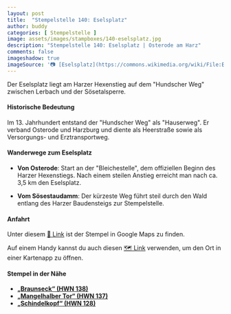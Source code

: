 ```yaml
---
layout: post
title:  "Stempelstelle 140: Eselsplatz"
author: buddy
categories: [ Stempelstelle ]
image: assets/images/stampboxes/140-eselsplatz.jpg
description: "Stempelstelle 140: Eselsplatz | Osterode am Harz"
comments: false
imageshadow: true
imageSource: '📷 [Eselsplatz](https://commons.wikimedia.org/wiki/File:Eselsplatz.jpg) von <a href="//commons.wikimedia.org/wiki/User:B.Thomas95" title="User:B.Thomas95">Thomas Binder</a> unter Lizenz [CC BY-SA 4.0](https://creativecommons.org/licenses/by-sa/4.0)'
---
```


Der Eselsplatz liegt am Harzer Hexenstieg auf dem "Hundscher Weg" zwischen Lerbach und der Sösetalsperre. 

#### Historische Bedeutung

Im 13. Jahrhundert entstand der "Hundscher Weg" als "Hauserweg". Er verband Osterode und Harzburg und diente als Heerstraße sowie als Versorgungs- und Erztransportweg. 

#### Wanderwege zum Eselsplatz

- **Von Osterode**: Start an der "Bleichestelle", dem offiziellen Beginn des Harzer Hexenstiegs. Nach einem steilen Anstieg erreicht man nach ca. 3,5 km den Eselsplatz. 

- **Vom Sösestaudamm**: Der kürzeste Weg führt steil durch den Wald entlang des Harzer Baudensteigs zur Stempelstelle. 

#### Anfahrt

Unter diesem [📍 Link](https://www.google.com/maps/dir/?api=1&origin=&destination=51.74620%2C%2010.30148) ist der Stempel in Google Maps zu finden.

<div class="android-only">
  Auf einem Handy kannst du auch diesen 
  <a href="geo:51.74620,10.30148">🗺️ Link</a> 
  verwenden, um den Ort in einer Kartenapp zu öffnen.
  <p></p>
</div>

#### Stempel in der Nähe

- [**„Braunseck“ (HWN 138)**](/stempelstelle-138-braunseck)
- [**„Mangelhalber Tor“ (HWN 137)**](/stempelstelle-137-baerenbrucher-teich)
- [**„Schindelkopf“ (HWN 128)**](/stempelstelle-128-huttaler-widerwaage)
